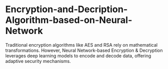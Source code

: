 # Encryption-and-Decription-Algorithm-based-on-Neural-Network
Traditional encryption algorithms like AES and RSA rely on mathematical transformations. However, Neural Network-based Encryption &amp; Decryption leverages deep learning models to encode and decode data, offering adaptive security mechanisms.
